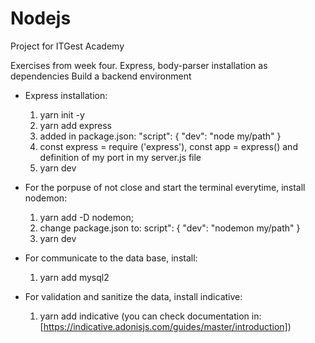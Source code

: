 # Nodejs
Project for ITGest Academy

Exercises from week four.
Express, body-parser installation as dependencies
Build a backend environment


- Express installation:
    1. yarn init -y
    2. yarn add express
    3. added in package.json:
        "script": {
          "dev": "node my/path"
        }
    4. const express = require ('express'), const app = express() and definition of my port in my server.js file
    5. yarn dev

- For the porpuse of not close and start the terminal everytime, install nodemon:
  1. yarn add -D nodemon;
  2. change package.json to:
      script": {
          "dev": "nodemon my/path"
      }
  3. yarn dev

- For communicate to the data base, install:
  1. yarn add mysql2

- For validation and sanitize the data, install indicative:
  1. yarn add indicative (you can check documentation in: [https://indicative.adonisjs.com/guides/master/introduction])


